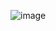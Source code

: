 ![image](https://user-images.githubusercontent.com/25538870/174620180-203df905-a825-4087-a2b8-2c7896ce0444.png)
